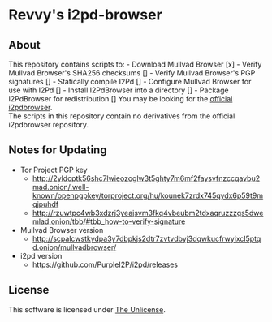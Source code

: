 # Revvy's i2pd-browser
## About
This repository contains scripts to:
	- Download Mullvad Browser [x]
	- Verify Mullvad Browser's SHA256 checksums []
	- Verify Mullvad Browser's PGP signatures []
	- Statically compile I2Pd []
	- Configure Mullvad Browser for use with I2Pd []
	- Install I2PdBrowser into a directory []
	- Package I2PdBrowser for redistribution []
You may be looking for the [official i2pdbrowser](https://github.com/PurpleI2P/i2pdbrowser).\
The scripts in this repository contain no derivatives from the official i2pdbrowser repository.

## Notes for Updating
- Tor Project PGP key
	- http://2yldcptk56shc7lwieozoglw3t5ghty7m6mf2faysvfnzccqavbu2mad.onion/.well-known/openpgpkey/torproject.org/hu/kounek7zrdx745qydx6p59t9mqjpuhdf
	- http://rzuwtpc4wb3xdzrj3yeajsvm3fkq4vbeubm2tdxaqruzzzgs5dwemlad.onion/tbb/#tbb_how-to-verify-signature
- Mullvad Browser version
	- http://scpalcwstkydpa3y7dbpkjs2dtr7zvtvdbyj3dqwkucfrwyixcl5ptqd.onion/mullvadbrowser/
- i2pd version
	- https://github.com/PurpleI2P/i2pd/releases

## License
This software is licensed under [The Unlicense](https://unlicense.org/).
